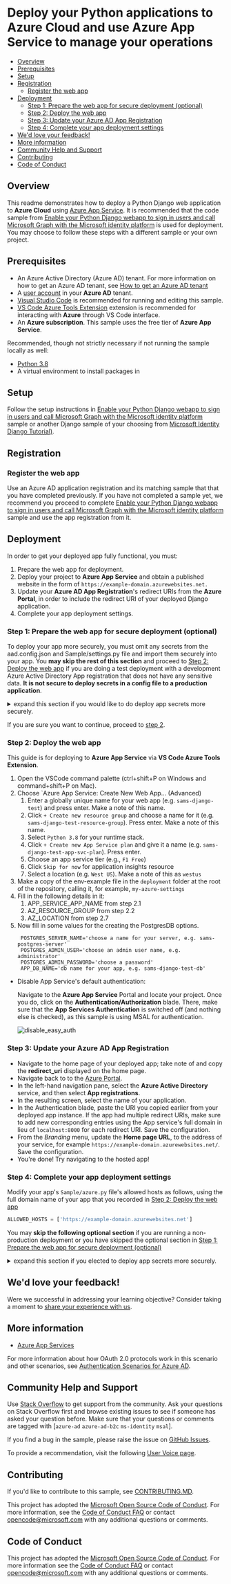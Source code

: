 # Deploy your Python applications to Azure Cloud and use Azure App Service to manage your operations

- [Overview](#overview)
- [Prerequisites](#prerequisites)
- [Setup](#setup)
- [Registration](#registration)
  - [Register the web app](#register-the-web-app)
- [Deployment](#deployment)
  - [Step 1: Prepare the web app for secure deployment (optional)](#step-1-prepare-the-web-app-for-secure-deployment-optional)
  - [Step 2: Deploy the web app](#step-2-deploy-the-web-app)
  - [Step 3: Update your Azure AD App Registration](#step-3-update-your-azure-ad-app-registration)
  - [Step 4: Complete your app deployment settings](#step-4-complete-your-app-deployment-settings)
- [We'd love your feedback!](#wed-love-your-feedback)
- [More information](#more-information)
- [Community Help and Support](#community-help-and-support)
- [Contributing](#contributing)
- [Code of Conduct](#code-of-conduct)

## Overview

This readme demonstrates how to deploy a Python Django web application to **Azure Cloud** using [Azure App Service](https://docs.microsoft.com/azure/app-service/). It is recommended that the code sample from [Enable your Python Django webapp to sign in users and call Microsoft Graph with the Microsoft identity platform](https://github.com/azure-samples/ms-identity-python-django-webapp-call-graph) is used for deployment. You may choose to follow these steps with a different sample or your own project.

## Prerequisites

- An Azure Active Directory (Azure AD) tenant. For more information on how to get an Azure AD tenant, see [How to get an Azure AD tenant](https://azure.microsoft.com/documentation/articles/active-directory-howto-tenant/)
- A [user account](https://docs.microsoft.com/azure/active-directory/fundamentals/add-users-azure-active-directory) in your **Azure AD** tenant.
- [Visual Studio Code](https://code.visualstudio.com/download) is recommended for running and editing this sample.
- [VS Code Azure Tools Extension](https://marketplace.visualstudio.com/items?itemName=ms-vscode.vscode-node-azure-pack) extension is recommended for interacting with **Azure** through VS Code interface.
- An **Azure subscription**. This sample uses the free tier of **Azure App Service**.

Recommended, though not strictly necessary if not running the sample locally as well:

- [Python 3.8](https://www.python.org/downloads/)
- A virtual environment to install packages in

## Setup

Follow the setup instructions in [Enable your Python Django webapp to sign in users and call Microsoft Graph with the Microsoft identity platform](https://github.com/azure-samples/ms-identity-python-django-webapp-call-graph) sample or another Django sample of your choosing from [Microsoft Identity Django Tutorial)](https://github.com/azure-samples/ms-identity-python-django-tutorial).

## Registration

### Register the web app

Use an Azure AD application registration and its matching sample that that you have completed previously.
If you have not completed a sample yet, we recommend you proceed to complete [Enable your Python Django webapp to sign in users and call Microsoft Graph with the Microsoft identity platform](https://github.com/azure-samples/ms-identity-python-django-webapp-call-graph) sample and use the app registration from it.

## Deployment

In order to get your deployed app fully functional, you must:

1. Prepare the web app for deployment.
1. Deploy your project to **Azure App Service** and obtain a published website in the form of `https://example-domain.azurewebsites.net.`
1. Update your **Azure AD App Registration**'s redirect URIs from the **Azure Portal**, in order to include the redirect URI of your deployed Django application.
1. Complete your app deployment settings.

### Step 1: Prepare the web app for secure deployment (optional)

To deploy your app more securely, you must omit any secrets from the aad.config.json and Sample/settings.py file and import them securely into your app.
You **may skip the rest of this section** and proceed to [Step 2: Deploy the web app](#step-2-deploy-the-web-app) if you are doing a test deployment with a development Azure Active Directory App registration that does not have any sensitive data. **It is not secure to deploy secrets in a config file to a production application**.

<details>

<summary> expand this section if you would like to do deploy app secrets more securely.</summary>

1. Supply a config file that omits secrets (i.e., `aad.config.json` that sets `"client_credential": null`)
2. Remove any secrets from the settings.py file.
3. After completing [Step 2: Deploy the web app](#step-2-deploy-the-web-app) and [Step 3: Update your Azure AD App Registration](#step-3-update-your-azure-ad-app-registration), do not forget to expand the optional section in [Step 4: Complete your app deployment settings](#step-4-complete-your-app-deployment-settings) and complete the instructions

</details>

If you are sure you want to continue, proceed to [step 2](#step-2-deploy-the-web-app).

### Step 2: Deploy the web app

This guide is for deploying to **Azure App Service** via **VS Code Azure Tools Extension**.

1. Open the VSCode command palette (ctrl+shift+P on Windows and command+shift+P on Mac).
1. Choose  `Azure App Service: Create New Web App... (Advanced)
   1. Enter a globally unique name for your web app (e.g. `sams-django-test`) and press enter. Make a note of this name.
   2. Click `+ Create new resource group` and choose a name for it (e.g. `sams-django-test-resource-group`). Press enter. Make a note of this name.
   3. Select `Python 3.8` for your runtime stack.
   4. Click `+ Create new App Service plan` and give it a name  (e.g. `sams-django-test-app-svc-plan`). Press enter.
   5. Choose an app service tier (e.g., `F1 Free`)
   6. Click `Skip for now` for application insights resource
   7. Select a location (e.g. `West US`). Make a note of this as `westus`
1. Make a copy of the env-example file in the `deployment` folder at the root of the repository, calling it, for example, `my-azure-settings`
1. Fill in the following details in it:
   1. APP_SERVICE_APP_NAME from step 2.1
   2. AZ_RESOURCE_GROUP from step 2.2
   3. AZ_LOCATION from step 2.7
1. Now fill in some values for the creating the PostgresDB options.
   ```
    POSTGRES_SERVER_NAME='choose a name for your server, e.g. sams-postgres-server'
    POSTGRES_ADMIN_USER='choose an admin user name, e.g. administrator'
    POSTGRES_ADMIN_PASSWORD='choose a password'
    APP_DB_NAME='db name for your app, e.g. sams-django-test-db'
   ```

- Disable App Service's default authentication:

    Navigate to the **Azure App Service** Portal and locate your project. Once you do, click on the **Authentication/Authorization** blade. There, make sure that the **App Services Authentication** is switched off (and nothing else is checked), as this sample is using MSAL for authentication.

    ![disable_easy_auth](./ReadmeFiles/disable_easy_auth.png)

### Step 3: Update your Azure AD App Registration

- Navigate to the home page of your deployed app; take note of and copy the **redirect_uri** displayed on the home page.
- Navigate back to to the [Azure Portal](https://portal.azure.com).
- In the left-hand navigation pane, select the **Azure Active Directory** service, and then select **App registrations**.
- In the resulting screen, select the name of your application.
- In the Authentication blade, paste the URI you copied earlier from your deployed app instance. If the app had multiple redirect URIs, make sure to add new corresponding entries using the App service's full domain in lieu of `localhost:8000` for each redirect URI. Save the configuration.
- From the *Branding* menu, update the **Home page URL**, to the address of your service, for example `https://example-domain.azurewebsites.net/`. Save the configuration.
- You're done! Try navigating to the hosted app!

### Step 4: Complete your app deployment settings

Modify your app's `Sample/azure.py` file's allowed hosts as follows, using the full domain name of your app that you recorded in [Step 2: Deploy the web app](#step-2-deploy-the-web-app)

```Python
ALLOWED_HOSTS = ['https://example-domain.azurewebsites.net']
```

You may **skip the following optional section** if you are running a non-production deployment or you have skipped the optional section in [Step 1: Prepare the web app for secure deployment (optional)](#step-1-prepare-the-web-app-for-secure-deployment-optional)
<details>

<summary> expand this section if you elected to deploy app secrets more securely.</summary>

You have several options for adding your app secrets more securely. The following two examples demonstrate using Azure Vault **or** environment variables to add secrets removed from the `aad.config.json` file. Other secrets from your settings files should also be added in a similar method.

 1. **Azure Vault**. Use the [Azure Key Vault Secret client library for Python](https://github.com/Azure/azure-sdk-for-python/tree/master/sdk/keyvault/azure-keyvault-secrets). Set the client secret value in vault, naming it `CLIENT_SECRET` for example. Then set up the Azure key vault client in your app, and modify the `Sample/settings.py` file as follows:

    ```Python
    # find the following line in the settings file.
    AAD_CONFIG = AADConfig.parse_json(file_path='aad.config.json')
    # directly after the above line, add the following line:
    AAD_CONFIG.client.client_credential=secret_client.get_secret("secret-name")
    # Note: secret_client is your fully set up Azure Key Vault Secret client library for Python (https://github.com/Azure/azure-sdk-for-python/tree/master/sdk/keyvault/azure-keyvault-secrets). You must set it up as per instructions on the Azure Key Vault Secret client library for Python page.
    ```

 2. **Environment Variables** (*Azure Portal > App Services > `Your App` > Configuration*). You must set the value for `CLIENT_SECRET`. Modify the `Sample/settings.py` file as follows:

    ```Python
    # find the following line in the settings file.
    AAD_CONFIG = AADConfig.parse_json(file_path='aad.config.json')
    # directly after the above line, add the following line:
    AAD_CONFIG.client.client_credential=os.environ.get("secret-name")
    ```

</details>

## We'd love your feedback!

Were we successful in addressing your learning objective? Consider taking a moment to [share your experience with us](https://forms.office.com/Pages/ResponsePage.aspx?id=v4j5cvGGr0GRqy180BHbR73pcsbpbxNJuZCMKN0lURpUM0dYSFlIMzdHT0o3NlRNVFpJSzcwRVMxRyQlQCN0PWcu).

## More information

- [Azure App Services](https://docs.microsoft.com/azure/app-service/)

For more information about how OAuth 2.0 protocols work in this scenario and other scenarios, see [Authentication Scenarios for Azure AD](https://docs.microsoft.com/azure/active-directory/develop/authentication-flows-app-scenarios).

## Community Help and Support

Use [Stack Overflow](http://stackoverflow.com/questions/tagged/msal) to get support from the community.
Ask your questions on Stack Overflow first and browse existing issues to see if someone has asked your question before.
Make sure that your questions or comments are tagged with [`azure-ad` `azure-ad-b2c` `ms-identity` `msal`].

If you find a bug in the sample, please raise the issue on [GitHub Issues](../../issues).

To provide a recommendation, visit the following [User Voice page](https://feedback.azure.com/forums/169401-azure-active-directory).

## Contributing

If you'd like to contribute to this sample, see [CONTRIBUTING.MD](../../CONTRIBUTING.md).

This project has adopted the [Microsoft Open Source Code of Conduct](https://opensource.microsoft.com/codeofconduct/). For more information, see the [Code of Conduct FAQ](https://opensource.microsoft.com/codeofconduct/faq/) or contact [opencode@microsoft.com](mailto:opencode@microsoft.com) with any additional questions or comments.

## Code of Conduct

This project has adopted the [Microsoft Open Source Code of Conduct](https://opensource.microsoft.com/codeofconduct/).
For more information see the [Code of Conduct FAQ](https://opensource.microsoft.com/codeofconduct/faq/) or
contact [opencode@microsoft.com](mailto:opencode@microsoft.com) with any additional questions or comments.
